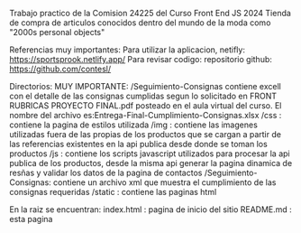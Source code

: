 Trabajo practico de la Comision 24225 del Curso Front End JS 2024
Tienda de compra de articulos conocidos dentro del mundo de la moda
como "2000s personal objects"

Referencias muy importantes:
Para utilizar la aplicacion, netifly: https://sportsprook.netlify.app/ 
Para revisar codigo: repositorio github:  https://github.com/contesl/

Directorios:
MUY IMPORTANTE: /Seguimiento-Consignas contiene excell con el detalle de las consignas cumplidas segun lo solicitado en FRONT RUBRICAS PROYECTO FINAL.pdf posteado en el aula virtual del curso. El nombre del archivo es:Entrega-Final-Cumplimiento-Consignas.xlsx
/css : contiene la pagina de estilos utilizada
/img : contiene las imagenes utilizadas fuera de las propias de los productos que se cargan a partir de las referencias existentes en la api publica desde donde se toman los productos
/js : contiene los scripts javascript utilizados para procesar la api publica de los productos, desde la misma api generar la pagina dinamica de resñas y validar los datos de la pagina de contactos
/Seguimiento-Consignas: contiene un archivo xml que muestra el cumplimiento de las consignas requeridas
/static : contiene las paginas html 

En la raiz se encuentran:
index.html : pagina de inicio del sitio
README.md : esta pagina




